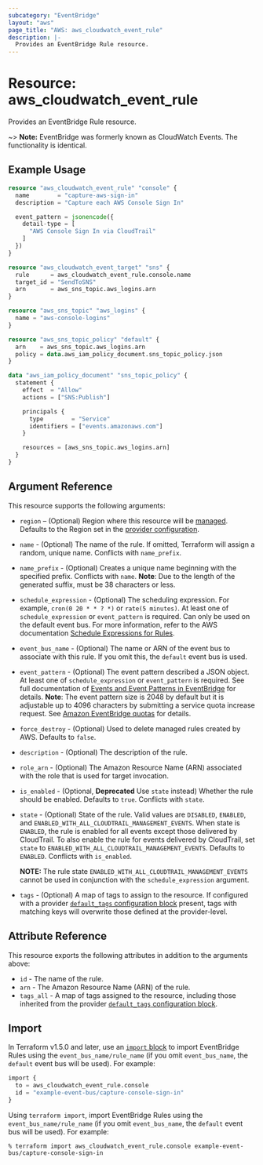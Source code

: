 ```yaml
---
subcategory: "EventBridge"
layout: "aws"
page_title: "AWS: aws_cloudwatch_event_rule"
description: |-
  Provides an EventBridge Rule resource.
---
```


# Resource: aws_cloudwatch_event_rule

Provides an EventBridge Rule resource.

~> **Note:** EventBridge was formerly known as CloudWatch Events. The functionality is identical.

## Example Usage

```terraform
resource "aws_cloudwatch_event_rule" "console" {
  name        = "capture-aws-sign-in"
  description = "Capture each AWS Console Sign In"

  event_pattern = jsonencode({
    detail-type = [
      "AWS Console Sign In via CloudTrail"
    ]
  })
}

resource "aws_cloudwatch_event_target" "sns" {
  rule      = aws_cloudwatch_event_rule.console.name
  target_id = "SendToSNS"
  arn       = aws_sns_topic.aws_logins.arn
}

resource "aws_sns_topic" "aws_logins" {
  name = "aws-console-logins"
}

resource "aws_sns_topic_policy" "default" {
  arn    = aws_sns_topic.aws_logins.arn
  policy = data.aws_iam_policy_document.sns_topic_policy.json
}

data "aws_iam_policy_document" "sns_topic_policy" {
  statement {
    effect  = "Allow"
    actions = ["SNS:Publish"]

    principals {
      type        = "Service"
      identifiers = ["events.amazonaws.com"]
    }

    resources = [aws_sns_topic.aws_logins.arn]
  }
}
```

## Argument Reference

This resource supports the following arguments:

* `region` – (Optional) Region where this resource will be [managed](https://docs.aws.amazon.com/general/latest/gr/rande.html#regional-endpoints). Defaults to the Region set in the [provider configuration](https://registry.terraform.io/providers/hashicorp/aws/latest/docs#aws-configuration-reference).
* `name` - (Optional) The name of the rule. If omitted, Terraform will assign a random, unique name. Conflicts with `name_prefix`.
* `name_prefix` - (Optional) Creates a unique name beginning with the specified prefix. Conflicts with `name`. **Note**: Due to the length of the generated suffix, must be 38 characters or less.
* `schedule_expression` - (Optional) The scheduling expression. For example, `cron(0 20 * * ? *)` or `rate(5 minutes)`. At least one of `schedule_expression` or `event_pattern` is required. Can only be used on the default event bus. For more information, refer to the AWS documentation [Schedule Expressions for Rules](https://docs.aws.amazon.com/AmazonCloudWatch/latest/events/ScheduledEvents.html).
* `event_bus_name` - (Optional) The name or ARN of the event bus to associate with this rule.
  If you omit this, the `default` event bus is used.
* `event_pattern` - (Optional) The event pattern described a JSON object. At least one of `schedule_expression` or `event_pattern` is required. See full documentation of [Events and Event Patterns in EventBridge](https://docs.aws.amazon.com/eventbridge/latest/userguide/eventbridge-and-event-patterns.html) for details. **Note**: The event pattern size is 2048 by default but it is adjustable up to 4096 characters by submitting a service quota increase request. See [Amazon EventBridge quotas](https://docs.aws.amazon.com/eventbridge/latest/userguide/eb-quota.html) for details.
* `force_destroy` - (Optional) Used to delete managed rules created by AWS. Defaults to `false`.
* `description` - (Optional) The description of the rule.
* `role_arn` - (Optional) The Amazon Resource Name (ARN) associated with the role that is used for target invocation.
* `is_enabled` - (Optional, **Deprecated** Use `state` instead) Whether the rule should be enabled.
  Defaults to `true`.
  Conflicts with `state`.
* `state` - (Optional) State of the rule.
  Valid values are `DISABLED`, `ENABLED`, and `ENABLED_WITH_ALL_CLOUDTRAIL_MANAGEMENT_EVENTS`.
  When state is `ENABLED`, the rule is enabled for all events except those delivered by CloudTrail.
  To also enable the rule for events delivered by CloudTrail, set `state` to `ENABLED_WITH_ALL_CLOUDTRAIL_MANAGEMENT_EVENTS`.
  Defaults to `ENABLED`.
  Conflicts with `is_enabled`.

  **NOTE:** The rule state  `ENABLED_WITH_ALL_CLOUDTRAIL_MANAGEMENT_EVENTS` cannot be used in conjunction with the `schedule_expression` argument.
* `tags` - (Optional) A map of tags to assign to the resource. If configured with a provider [`default_tags` configuration block](https://registry.terraform.io/providers/hashicorp/aws/latest/docs#default_tags-configuration-block) present, tags with matching keys will overwrite those defined at the provider-level.

## Attribute Reference

This resource exports the following attributes in addition to the arguments above:

* `id` - The name of the rule.
* `arn` - The Amazon Resource Name (ARN) of the rule.
* `tags_all` - A map of tags assigned to the resource, including those inherited from the provider [`default_tags` configuration block](https://registry.terraform.io/providers/hashicorp/aws/latest/docs#default_tags-configuration-block).

## Import

In Terraform v1.5.0 and later, use an [`import` block](https://developer.hashicorp.com/terraform/language/import) to import EventBridge Rules using the `event_bus_name/rule_name` (if you omit `event_bus_name`, the `default` event bus will be used). For example:

```terraform
import {
  to = aws_cloudwatch_event_rule.console
  id = "example-event-bus/capture-console-sign-in"
}
```

Using `terraform import`, import EventBridge Rules using the `event_bus_name/rule_name` (if you omit `event_bus_name`, the `default` event bus will be used). For example:

```console
% terraform import aws_cloudwatch_event_rule.console example-event-bus/capture-console-sign-in
```
